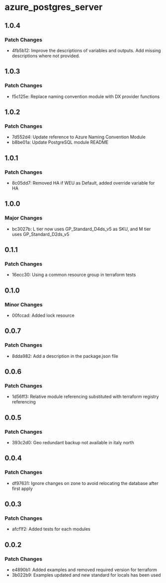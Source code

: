 # azure_postgres_server

## 1.0.4

### Patch Changes

- 4fb5b12: Improve the descriptions of variables and outputs. Add missing descriptions where not provided.

## 1.0.3

### Patch Changes

- f5c125e: Replace naming convention module with DX provider functions

## 1.0.2

### Patch Changes

- 7d552d4: Update reference to Azure Naming Convention Module
- b8be01a: Update PostgreSQL module README

## 1.0.1

### Patch Changes

- 8c05dd7: Removed HA if WEU as Default, added override variable for HA

## 1.0.0

### Major Changes

- bc3027b: L tier now uses GP_Standard_D4ds_v5 as SKU, and M tier uses GP_Standard_D2ds_v5

## 0.1.1

### Patch Changes

- 16ecc30: Using a common resource group in terraform tests

## 0.1.0

### Minor Changes

- 00fccad: Added lock resource

## 0.0.7

### Patch Changes

- 8dda982: Add a description in the package.json file

## 0.0.6

### Patch Changes

- 1d56ff3: Relative module referencing substituted with terraform registry referencing

## 0.0.5

### Patch Changes

- 393c2d0: Geo redundant backup not available in italy north

## 0.0.4

### Patch Changes

- df97631: Ignore changes on zone to avoid relocating the database after first apply

## 0.0.3

### Patch Changes

- afcf1f2: Added tests for each modules

## 0.0.2

### Patch Changes

- e4890b1: Added examples and removed required version for terraform
- 3b022b9: Examples updated and new standard for locals has been used
